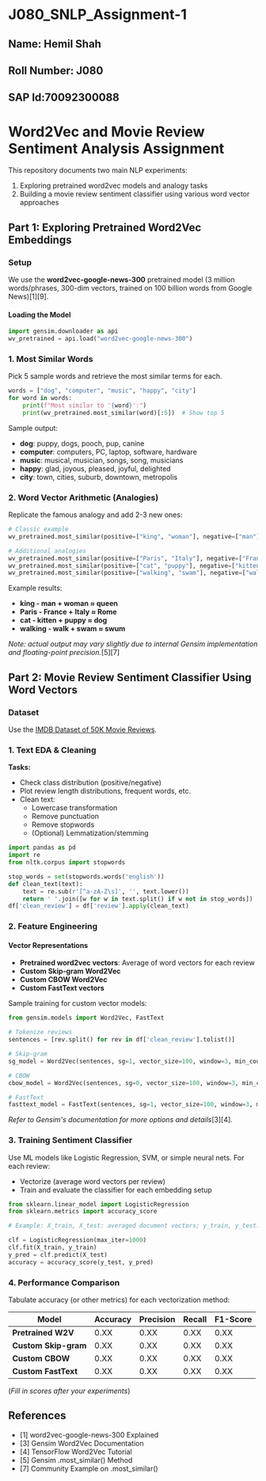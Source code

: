 # J080_SNLP_Assignment-1
## Name: Hemil Shah
## Roll Number: J080
## SAP Id:70092300088

# Word2Vec and Movie Review Sentiment Analysis Assignment

This repository documents two main NLP experiments:  
1. Exploring pretrained word2vec models and analogy tasks  
2. Building a movie review sentiment classifier using various word vector approaches

## Part 1: Exploring Pretrained Word2Vec Embeddings

### Setup

We use the **word2vec-google-news-300** pretrained model (3 million words/phrases, 300-dim vectors, trained on 100 billion words from Google News)[1][9].

#### Loading the Model

```python
import gensim.downloader as api
wv_pretrained = api.load("word2vec-google-news-300")
```

### 1. Most Similar Words

Pick 5 sample words and retrieve the most similar terms for each.

```python
words = ["dog", "computer", "music", "happy", "city"]
for word in words:
    print(f"Most similar to '{word}':")
    print(wv_pretrained.most_similar(word)[:5])  # Show top 5
```
Sample output:
- **dog**: puppy, dogs, pooch, pup, canine
- **computer**: computers, PC, laptop, software, hardware
- **music**: musical, musician, songs, song, musicians
- **happy**: glad, joyous, pleased, joyful, delighted
- **city**: town, cities, suburb, downtown, metropolis

### 2. Word Vector Arithmetic (Analogies)

Replicate the famous analogy and add 2-3 new ones:

```python
# Classic example
wv_pretrained.most_similar(positive=["king", "woman"], negative=["man"])

# Additional analogies
wv_pretrained.most_similar(positive=["Paris", "Italy"], negative=["France"])
wv_pretrained.most_similar(positive=["cat", "puppy"], negative=["kitten"])
wv_pretrained.most_similar(positive=["walking", "swam"], negative=["walk"])
```

Example results:
- **king - man + woman ≈ queen**
- **Paris - France + Italy ≈ Rome**
- **cat - kitten + puppy ≈ dog**
- **walking - walk + swam ≈ swum**

*Note: actual output may vary slightly due to internal Gensim implementation and floating-point precision.*[5][7]

## Part 2: Movie Review Sentiment Classifier Using Word Vectors

### Dataset

Use the [IMDB Dataset of 50K Movie Reviews](https://www.kaggle.com/datasets/lakshmi25npathi/imdb-dataset-of-50k-movie-reviews/data).

### 1. Text EDA & Cleaning

**Tasks:**
- Check class distribution (positive/negative)
- Plot review length distributions, frequent words, etc.
- Clean text:
  - Lowercase transformation
  - Remove punctuation
  - Remove stopwords
  - (Optional) Lemmatization/stemming

```python
import pandas as pd
import re
from nltk.corpus import stopwords

stop_words = set(stopwords.words('english'))
def clean_text(text):
    text = re.sub(r'[^a-zA-Z\s]', '', text.lower())
    return ' '.join([w for w in text.split() if w not in stop_words])
df['clean_review'] = df['review'].apply(clean_text)
```

### 2. Feature Engineering

#### Vector Representations
- **Pretrained word2vec vectors**: Average of word vectors for each review
- **Custom Skip-gram Word2Vec**
- **Custom CBOW Word2Vec**
- **Custom FastText vectors**

Sample training for custom vector models:

```python
from gensim.models import Word2Vec, FastText

# Tokenize reviews
sentences = [rev.split() for rev in df['clean_review'].tolist()]

# Skip-gram
sg_model = Word2Vec(sentences, sg=1, vector_size=100, window=3, min_count=1, workers=4).wv

# CBOW
cbow_model = Word2Vec(sentences, sg=0, vector_size=100, window=3, min_count=1, workers=4).wv

# FastText
fasttext_model = FastText(sentences, sg=1, vector_size=100, window=3, min_count=1, workers=4).wv
```
*Refer to Gensim's documentation for more options and details*[3][4].

### 3. Training Sentiment Classifier

Use ML models like Logistic Regression, SVM, or simple neural nets. For each review:
- Vectorize (average word vectors per review)
- Train and evaluate the classifier for each embedding setup

```python
from sklearn.linear_model import LogisticRegression
from sklearn.metrics import accuracy_score

# Example: X_train, X_test: averaged document vectors; y_train, y_test: labels

clf = LogisticRegression(max_iter=1000)
clf.fit(X_train, y_train)
y_pred = clf.predict(X_test)
accuracy = accuracy_score(y_test, y_pred)
```

### 4. Performance Comparison

Tabulate accuracy (or other metrics) for each vectorization method:

| Model                 | Accuracy | Precision | Recall | F1-Score |
|-----------------------|----------|-----------|--------|----------|
| **Pretrained W2V**    |   0.XX   |   0.XX    |  0.XX  |  0.XX    |
| **Custom Skip-gram**  |   0.XX   |   0.XX    |  0.XX  |  0.XX    |
| **Custom CBOW**       |   0.XX   |   0.XX    |  0.XX  |  0.XX    |
| **Custom FastText**   |   0.XX   |   0.XX    |  0.XX  |  0.XX    |

(*Fill in scores after your experiments*)

## References

- [1] word2vec-google-news-300 Explained
- [3] Gensim Word2Vec Documentation
- [4] TensorFlow Word2Vec Tutorial
- [5] Gensim .most_similar() Method
- [7] Community Example on .most_similar()
